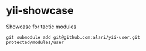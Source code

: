 yii-showcase
============

Showcase for tactic modules

`git submodule add git@github.com:alari/yii-user.git protected/modules/user`